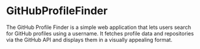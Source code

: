 # GitHubProfileFinder
The GitHub Profile Finder is a simple web application that lets users search for GitHub profiles using a username. It fetches profile data and repositories via the GitHub API and displays them in a visually appealing format.
